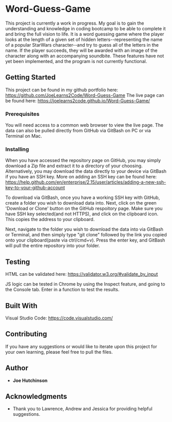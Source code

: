 # Word-Guess-Game

This project is currently a work in progress.  My goal is to gain the understanding and knowledge in coding bootcamp to be able to complete it and bring the full vision to life.  It is a word guessing game where the player looks at the length of a given set of hidden letters--representing the name of a popular StarWars character--and try to guess all of the letters in the name.  If the player succeeds, they will be awarded with an image of the character along with an accompanying soundbite.  These features have not yet been implemented, and the program is not currently functional.  

## Getting Started

This project can be found in my github portfolio here: https://github.com/JoeLearns2Code/Word-Guess-Game
The live page can be found here: https://joelearns2code.github.io/Word-Guess-Game/

### Prerequisites

You will need access to a common web browser to view the live page.  The data can also be pulled directly from GitHub via GitBash on PC or via Terminal on Mac.


### Installing

When you have accessed the repository page on GitHub, you may simply download a Zip file and extract it to a directory of your choosing.  Alternatively, you may download the data directly to your device via GitBash if you have an SSH key.  More on adding an SSH key can be found here: https://help.github.com/en/enterprise/2.15/user/articles/adding-a-new-ssh-key-to-your-github-account

To download via GitBash, once you have a working SSH key with GitHub, create a folder you wish to download data into.  Next, click on the green 'Download or Clone' button on the GitHub respoitory page.  Make sure you have SSH key selected(and not HTTPS), and click on the clipboard icon.  This copies the address to your clipboard.

Next, navigate to the folder you wish to download the data into via GitBash or Terminal, and then simply type "git clone" followed by the link you copied onto your clipboard(paste via ctrl/cmd+v).  Press the enter key, and GitBash will pull the entire repository into your folder.


## Testing

HTML can be validated here: https://validator.w3.org/#validate_by_input

JS logic can be tested in Chrome by using the Inspect feature, and going to the Console tab.  Enter in a function to test the results.




## Built With

Visual Studio Code: https://code.visualstudio.com/

## Contributing

If you have any suggestions or would like to iterate upon this project for your own learning, please feel free to pull the files.


## Author

* **Joe Hutchinson**


## Acknowledgments

* Thank you to Lawrence, Andrew and Jessica for providing helpful suggestions. 